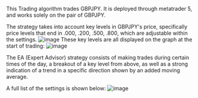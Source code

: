 This Trading algorithm trades GBPJPY. It is deployed through metatrader 5, and works solely on the pair of GBPJPY.

The strategy takes into account key levels in GBPJPY's price, specifically price levels that end in .000, .200, .500, .800, which are adjustable within the settings. ![image](https://github.com/Ruler101/Algorithmic-Trading-Bot/assets/16788369/f2069047-374e-469d-b745-7772171b522d)
These key levels are all displayed on the graph at the start of trading:
![image](https://github.com/Ruler101/Algorithmic-Trading-Bot/assets/16788369/367a0515-1417-4181-b960-2de4c41424fd)


The EA (Expert Advisor) strategy consists of making trades during certain times of the day, a breakout of a key level from above, as well as a strong indication of a trend in a specific direction shown by an added moving average.

A full list of the settings is shown below:
![image](https://github.com/Ruler101/Algorithmic-Trading-Bot/assets/16788369/fe1c0cc7-8c5e-456a-95fa-ce182f5895ac)
